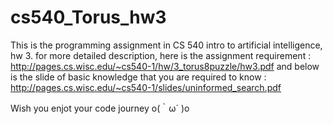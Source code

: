 # cs540_Torus_hw3
This is the programming assignment in CS 540 intro to artificial intelligence, hw 3.
for more detailed description, here is the assignment requirement : 
http://pages.cs.wisc.edu/~cs540-1/hw/3_torus8puzzle/hw3.pdf
and below is the slide of basic knowledge that you are required to know :
http://pages.cs.wisc.edu/~cs540-1/slides/uninformed_search.pdf

Wish you enjot your code journey o(｀ω´ )o
